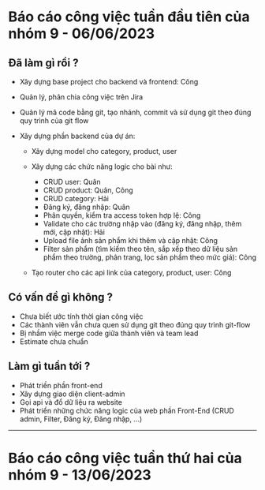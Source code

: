# Báo cáo công việc tuần đầu tiên của nhóm 9 - 06/06/2023

## Đã làm gì rồi ?

- Xây dựng base project cho backend và frontend: Công
- Quản lý, phân chia công việc trên Jira
- Quản lý mã code bằng git, tạo nhánh, commit và sử dụng git theo đúng quy trình của git flow
- Xây dựng phần backend của dự án:

  - Xây dựng model cho category, product, user
  - Xây dựng các chức năng logic cho bài như:

    - CRUD user: Quân
    - CRUD product: Quân, Công
    - CRUD category: Hải
    - Đăng ký, đăng nhập: Quân
    - Phân quyền, kiểm tra access token hợp lệ: Công
    - Validate cho các trường nhập vào (đăng ký, đăng nhập, thêm mới, cập nhật): Hải
    - Upload file ảnh sản phẩm khi thêm và cập nhật: Công
    - Filter sản phẩm (tìm kiếm theo tên, sắp xếp theo dữ liệu sản phẩm theo trường, phân trang, lọc sản phẩm theo mức giá): Công

  - Tạo router cho các api link của category, product, user: Công

## Có vấn đề gì không ?

- Chưa biết ước tính thời gian công việc
- Các thành viên vẫn chưa quen sử dụng git theo đúng quy trình git-flow
- Bị nhầm việc merge code giữa thành viên và team lead
- Estimate chưa chuẩn

## Làm gì tuần tới ?

- Phát triền phần front-end
- Xây dựng giao diện client-admin
- Gọi api và đổ dữ liệu ra website
- Phát triển những chức năng logic của web phần Front-End (CRUD admin, Filter, Đăng ký, Đăng nhập, ...)

---

# Báo cáo công việc tuần thứ hai của nhóm 9 - 13/06/2023
